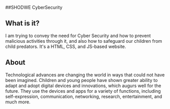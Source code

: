 ##SHODWE CyberSecurity

## What is it?

I am trying to convey the need for Cyber Security and how to prevent malicious activities through it, and also how to safeguard our children from child predators. It's a  HTML, CSS, and JS-based website.

## About

Technological advances are changing the world in ways that could not have been imagined. Children and young people have shown greater ability to adapt and adopt digital devices and innovations, which augurs well for the future. They use the devices and apps for a variety of functions, including self-expression, communication, networking, research, entertainment, and much more.
